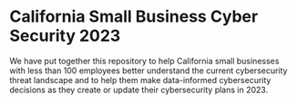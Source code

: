 # California Small Business Cyber Security 2023
We have put together this repository to help California small businesses with less than 100 employees better understand the current cybersecurity threat landscape and to help them make data-informed cybersecurity decisions as they create or update their cybersecurity plans in 2023.



